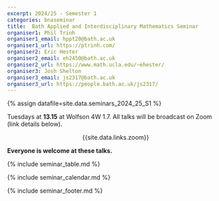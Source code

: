 ```yaml
---
excerpt: 2024/25 - Semester 1
categories: bnaseminar
title:  Bath Applied and Interdisciplinary Mathematics Seminar
organiser1: Phil Trinh
organiser1_email: hppt20@bath.ac.uk
organiser1_url: https://ptrinh.com/
organiser2: Eric Hester
organiser2_email: eh2450@bath.ac.uk
organiser2_url: https://www.math.ucla.edu/~ehester/
organiser3: Josh Shelton
organiser3_email: js2317@bath.ac.uk
organiser3_url: https://people.bath.ac.uk/js2317/
---
```

{% assign datafile=site.data.seminars_2024_25_S1 %}

<p> Tuesdays at <b>13.15</b> at Wolfson 4W 1.7. All talks will be broadcast on Zoom (link details below). <br>
    <center>{{site.data.links.zoom}}</center>  </p>
  
<p> <b> Everyone is welcome at these talks. </b> </p>

{% include seminar_table.md %}

{% include seminar_calendar.md %}    

{% include seminar_footer.md %}
